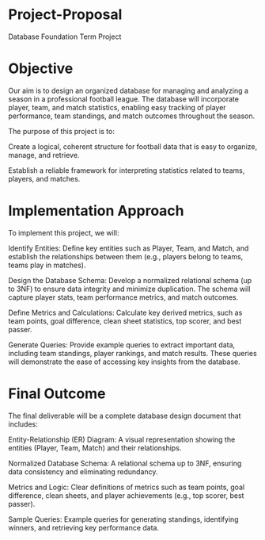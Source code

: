 # Project-Proposal
Database Foundation Term Project 

# Objective
Our aim is to design an organized database for managing and analyzing a season in a professional football league. The database will incorporate player, team, and match statistics, enabling easy tracking of player performance, team standings, and match outcomes throughout the season.

The purpose of this project is to:

Create a logical, coherent structure for football data that is easy to organize, manage, and retrieve.

Establish a reliable framework for interpreting statistics related to teams, players, and matches.

# Implementation Approach
To implement this project, we will:

Identify Entities: Define key entities such as Player, Team, and Match, and establish the relationships between them (e.g., players belong to teams, teams play in matches).

Design the Database Schema: Develop a normalized relational schema (up to 3NF) to ensure data integrity and minimize duplication. The schema will capture player stats, team performance metrics, and match outcomes.

Define Metrics and Calculations: Calculate key derived metrics, such as team points, goal difference, clean sheet statistics, top scorer, and best passer.

Generate Queries: Provide example queries to extract important data, including team standings, player rankings, and match results. These queries will demonstrate the ease of accessing key insights from the database.

# Final Outcome
The final deliverable will be a complete database design document that includes:

Entity-Relationship (ER) Diagram: A visual representation showing the entities (Player, Team, Match) and their relationships.

Normalized Database Schema: A relational schema up to 3NF, ensuring data consistency and eliminating redundancy.

Metrics and Logic: Clear definitions of metrics such as team points, goal difference, clean sheets, and player achievements (e.g., top scorer, best passer).

Sample Queries: Example queries for generating standings, identifying winners, and retrieving key performance data.
